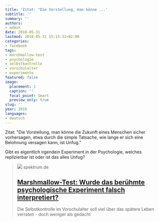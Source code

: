 ```yaml
---
title: 'Zitat: "Die Vorstellung, man könne ...'
subtitle: ''
summary: ''
authors:
- admin
date: 2018-05-31
lastmod: 2018-05-31 15:13:31+02:00
categories:
- facebook
tags:
- marshmallow-test
- psychologie
- selbstkontrolle
- vorschulalter
- experimente
featured: false
image:
  placement: 1
  caption: ''
  focal_point: Smart
  preview_only: true
slug: ''
year: 2018
languages:
- deutsch
---
```


Zitat: "Die Vorstellung, man könne die Zukunft eines Menschen sicher vorhersagen, etwa durch die simple Tatsache, wie lange er sich eine Belohnung versagen kann, ist Unfug."

Gibt es eigentlich irgendein Experiment in der Psychologie, welches replizierbar ist oder ist das alles Unfug?
> [![](https://static.spektrum.de/fm/912/f1920x1080/iStock-938209536.jpg)](https://www.spektrum.de/news/wurde-das-beruehmte-psychologische-experiment-falsch-interpretiert/1568452)
> spektrum.de
> ## [Marshmallow-Test: Wurde das berühmte psychologische Experiment falsch interpretiert?](https://www.spektrum.de/news/wurde-das-beruehmte-psychologische-experiment-falsch-interpretiert/1568452)
>
>Die Selbstkontrolle im Vorschulalter soll viel über das spätere Leben verraten - doch weniger als gedacht